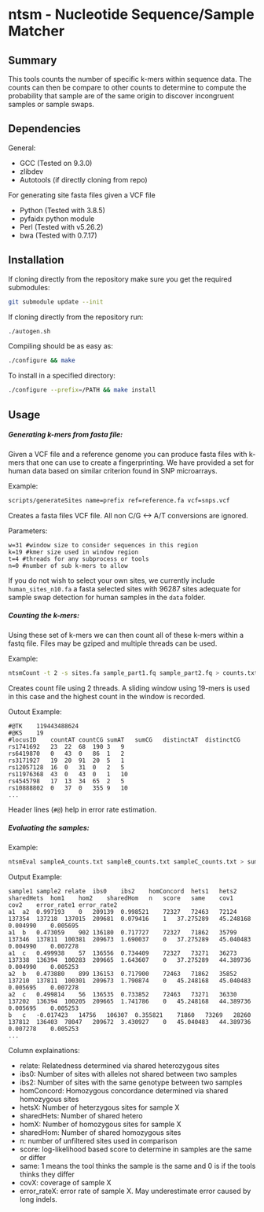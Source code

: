 # ntsm - Nucleotide Sequence/Sample Matcher
## Summary

This tools counts the number of specific k-mers within sequence data. The counts can then be compare to other counts to determine to compute the probability that sample are of the same origin to discover incongruent samples or sample swaps.

## Dependencies

General:
* GCC (Tested on 9.3.0)
* zlibdev
* Autotools (if directly cloning from repo)

For generating site fasta files given a VCF file
* Python (Tested with 3.8.5)
* pyfaidx python module
* Perl (Tested with v5.26.2)
* bwa (Tested with 0.7.17)

## Installation

If cloning directly from the repository make sure you get the required submodules:

```bash
git submodule update --init
```

If cloning directly from the repository run:

```bash
./autogen.sh
```

Compiling should be as easy as:

```bash
./configure && make
```

To install in a specified directory:

```bash
./configure --prefix=/PATH && make install
```

## Usage

##### Generating k-mers from fasta file:

Given a VCF file and a reference genome you can produce fasta files with k-mers that one can use to create a fingerprinting. We have provided a set for human data based on similar criterion found in SNP microarrays.

Example:

```bash
scripts/generateSites name=prefix ref=reference.fa vcf=snps.vcf
```

Creates a fasta files VCF file. All non C/G <-> A/T conversions are ignored.

Parameters:

```
w=31 #window size to consider sequences in this region
k=19 #kmer size used in window region
t=4 #threads for any subprocess or tools
n=0 #number of sub k-mers to allow
```

If you do not wish to select your own sites, we currently include `human_sites_n10.fa` a fasta selected sites with 96287 sites adequate for sample swap detection for human samples in the `data` folder.

##### Counting the k-mers:

Using these set of k-mers we can then count all of these k-mers within a fastq file. Files may be gziped and multiple threads can be used.

Example:

```bash
ntsmCount -t 2 -s sites.fa sample_part1.fq sample_part2.fq > counts.txt
```

Creates count file using 2 threads. A sliding window using 19-mers is used in this case and the highest count in the window is recorded.

Outout Example:

```
#@TK	119443488624
#@KS	19
#locusID	countAT	countCG	sumAT	sumCG	distinctAT	distinctCG
rs1741692	23	22	68	190	3	9
rs6419870	0	43	0	86	1	2
rs3171927	19	20	91	20	5	1
rs12057128	16	0	31	0	2	5
rs11976368	43	0	43	0	1	10
rs4545798	17	13	34	65	2	5
rs10888802	0	37	0	355	9	10
...
```

Header lines (`#@`) help in error rate estimation.

##### Evaluating the samples:

Example:

```bash
ntsmEval sampleA_counts.txt sampleB_counts.txt sampleC_counts.txt > summary.tsv
```

Output Example:

```
sample1	sample2	relate	ibs0	ibs2	homConcord	hets1	hets2	sharedHets	hom1	hom2	sharedHom	n	score	same	cov1	cov2	error_rate1	error_rate2
a1	a2	0.997193	0	209139	0.998521	72327	72463	72124	137354	137218	137015	209681	0.079416	1	37.275289	45.248168	0.004990	0.005695
a1	b	0.473059	902	136180	0.717727	72327	71862	35799	137346	137811	100381	209673	1.690037	0	37.275289	45.040483	0.004990	0.007278
a1	c	0.499938	57	136556	0.734409	72327	73271	36273	137338	136394	100283	209665	1.643607	0	37.275289	44.389736	0.004990	0.005253
a2	b	0.473880	899	136153	0.717900	72463	71862	35852	137210	137811	100301	209673	1.790874	0	45.248168	45.040483	0.005695	0.007278
a2	c	0.499814	56	136535	0.733852	72463	73271	36330	137202	136394	100205	209665	1.741786	0	45.248168	44.389736	0.005695	0.005253
b	c	-0.017423	14756	106307	0.355821	71860	73269	28260	137812	136403	78047	209672	3.430927	0	45.040483	44.389736	0.007278	0.005253
...
```

Column explainations:

* relate: Relatedness determined via shared heterozygous sites
* ibs0: Number of sites with alleles not shared between two samples
* ibs2: Number of sites with the same genotype between two samples
* homConcord: Homozygous concordance determined via shared homozygous sites
* hetsX: Number of heterzygous sites for sample X
* sharedHets: Number of shared hetero
* homX: Number of homozygous sites for sample X
* sharedHom: Number of shared homozygous sites
* n: number of unfiltered sites used in comparison
* score: log-likelihood based score to determine in samples are the same or differ
* same: 1 means the tool thinks the sample is the same and 0 is if the tools thinks they differ
* covX: coverage of sample X
* error_rateX: error rate of sample X. May underestimate error caused by long indels.


